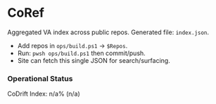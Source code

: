 # CoRef
Aggregated VA index across public repos. Generated file: `index.json`.

- Add repos in `ops/build.ps1` → `$Repos`.
- Run: `pwsh ops/build.ps1` then commit/push.
- Site can fetch this single JSON for search/surfacing.

<!-- BEGIN: STATUS -->
### Operational Status
CoDrift Index: n/a% (n/a)
<!-- END: STATUS -->


